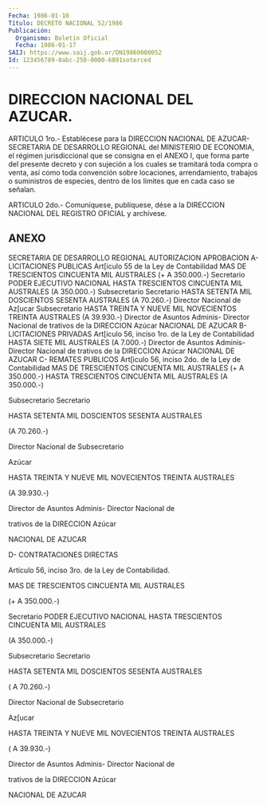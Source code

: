 ```yaml
---
Fecha: 1986-01-10
Título: DECRETO NACIONAL 52/1986
Publicación:
  Organismo: Boletín Oficial
  Fecha: 1986-01-17
SAIJ: https://www.saij.gob.ar/DN19860000052
Id: 123456789-0abc-250-0000-6891soterced
---
```

# DIRECCION NACIONAL DEL AZUCAR.

<a id="1"></a>
ARTICULO  1ro.-  Establécese  para  la  DIRECCION  NACIONAL DE AZUCAR-  SECRETARIA    DE  DESARROLLO  REGIONAL  del MINISTERIO  DE ECONOMIA, el régimen jurisdiccional  que se consigna  en  el  ANEXO I,  que  forma  parte  del  presente  decreto  y con sujeción a los cuales se tramitará toda compra o venta, así como  toda  convención sobre    locaciones,   arrendamiento,  trabajos  o  suministros  de especies, dentro de los  límites  que  en cada caso se señalan.

<a id="2"></a>
ARTICULO  2do.-  Comuníquese,  publíquese, dése a la DIRECCION NACIONAL DEL REGISTRO OFICIAL y archívese.

## ANEXO

SECRETARIA DE DESARROLLO REGIONAL AUTORIZACION                   APROBACION A- LICITACIONES PUBLICAS Art[iculo 55 de la Ley de Contabilidad MAS DE TRESCIENTOS CINCUENTA MIL AUSTRALES (+ A 350.000.-) Secretario                        PODER EJECUTIVO NACIONAL HASTA TRESCIENTOS CINCUENTA MIL AUSTRALES (A 350.000.-) Subsecretario                          Secretario HASTA SETENTA MIL DOSCIENTOS SESENTA AUSTRALES (A 70.260.-) Director Nacional de Az[ucar            Subsecretario HASTA TREINTA Y NUEVE MIL NOVECIENTOS TREINTA AUSTRALES (A 39.930.-) Director de Asuntos Adminis-            Director Nacional de trativos de la DIRECCION                Azúcar NACIONAL DE AZUCAR B- LICITACIONES PRIVADAS Art[iculo 56, inciso 1ro. de la Ley de Contabilidad HASTA SIETE MIL AUSTRALES (A 7.000.-) Director de Asuntos Adminis-            Director Nacional de trativos de la DIRECCION                Azúcar NACIONAL DE AZUCAR C- REMATES PUBLICOS Art[iculo 56, inciso 2do. de la Ley de Contabilidad MAS DE TRESCIENTOS CINCUENTA MIL AUSTRALES (+ A 350.000.-) HASTA TRESCIENTOS CINCUENTA MIL AUSTRALES (A 350.000.-)

Subsecretario                           Secretario

HASTA SETENTA MIL DOSCIENTOS SESENTA AUSTRALES

(A 70.260.-)

Director  Nacional  de                            Subsecretario

Azúcar

HASTA  TREINTA  Y  NUEVE  MIL  NOVECIENTOS  TREINTA   AUSTRALES

(A 39.930.-)

Director  de  Asuntos Adminis-            Director Nacional  de

trativos de la DIRECCION                Azúcar

NACIONAL DE AZUCAR

D- CONTRATACIONES DIRECTAS

Artículo  56,  inciso    3ro.   de  la  Ley  de  Contabilidad.

MAS DE TRESCIENTOS CINCUENTA MIL AUSTRALES

(+ A 350.000.-)

Secretario                         PODER EJECUTIVO NACIONAL HASTA TRESCIENTOS CINCUENTA MIL AUSTRALES

(A 350.000.-)

Subsecretario                           Secretario

HASTA SETENTA MIL DOSCIENTOS SESENTA AUSTRALES

( A 70.260.-)

Director  Nacional  de                            Subsecretario

Az[ucar

HASTA  TREINTA  Y  NUEVE   MIL  NOVECIENTOS  TREINTA  AUSTRALES

( A 39.930.-)

Director de Asuntos Adminis-               Director Nacional de

trativos de la DIRECCION                Azúcar

NACIONAL DE AZUCAR